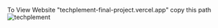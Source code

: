 To View Website "techplement-final-project.vercel.app" copy this path
![techplement](https://github.com/venkateshrajamoor/Techplement-Final-Project/assets/159938265/9320a4f5-598e-420d-8878-0da7b4f9af3a)
